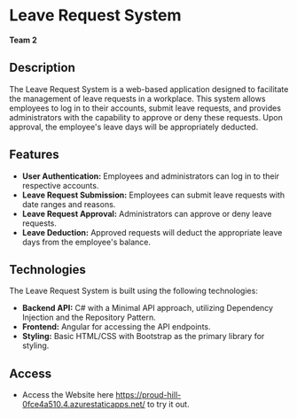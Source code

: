 
# Leave Request System

**Team 2**

## Description

The Leave Request System is a web-based application designed to facilitate the management of leave requests in a workplace. This system allows employees to log in to their accounts, submit leave requests, and provides administrators with the capability to approve or deny these requests. Upon approval, the employee's leave days will be appropriately deducted.

## Features

- **User Authentication:** Employees and administrators can log in to their respective accounts.
- **Leave Request Submission:** Employees can submit leave requests with date ranges and reasons.
- **Leave Request Approval:** Administrators can approve or deny leave requests.
- **Leave Deduction:** Approved requests will deduct the appropriate leave days from the employee's balance.

## Technologies

The Leave Request System is built using the following technologies:

- **Backend API:** C# with a Minimal API approach, utilizing Dependency Injection and the Repository Pattern.
- **Frontend:** Angular for accessing the API endpoints.
- **Styling:** Basic HTML/CSS with Bootstrap as the primary library for styling.

## Access

- Access the Website here https://proud-hill-0fce4a510.4.azurestaticapps.net/ to try it out.
